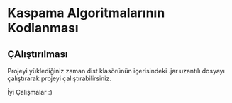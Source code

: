 # Kaspama Algoritmalarının Kodlanması

##  ÇAlıştırılması

Projeyi yüklediğiniz zaman dist klasörünün içerisindeki .jar uzantılı dosyayı çalıştırarak projeyi çalıştırabilirsiniz.

İyi Çalışmalar :)
